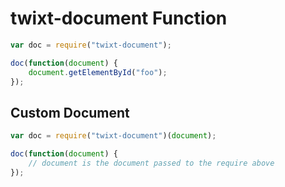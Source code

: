 twixt-document Function
=======================

```js
var doc = require("twixt-document");

doc(function(document) {
    document.getElementById("foo");
});
```

Custom Document
---------------

```js
var doc = require("twixt-document")(document);

doc(function(document) {
    // document is the document passed to the require above
});
```
